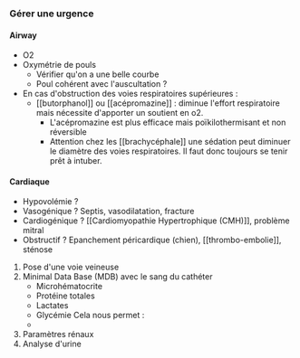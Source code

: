 ### Gérer une urgence
#### Airway
- O2
- Oxymétrie de pouls
	- Vérifier qu'on a une belle courbe
	- Poul cohérent avec l'auscultation ?
- En cas d'obstruction des voies respiratoires supérieures :
	-  [[butorphanol]] ou [[acépromazine]] : diminue l'effort respiratoire mais nécessite d'apporter un soutient en o2. 
		- L'acépromazine est plus efficace mais poïkilothermisant et non réversible
		- Attention chez les [[brachycéphale]] une sédation peut diminuer le diamètre des voies respiratoires. Il faut donc toujours se tenir prêt à intuber.

#### Cardiaque 
- Hypovolémie ?
- Vasogénique ? Septis, vasodilatation, fracture
- Cardiogénique ? [[Cardiomyopathie Hypertrophique (CMH)]], problème mitral
- Obstructif ? Epanchement péricardique (chien), [[thrombo-embolie]], sténose

 1) Pose d'une voie veineuse
 2) Minimal Data Base (MDB) avec le sang du cathéter
	 - Microhématocrite
	 - Protéine totales
	 - Lactates
	 - Glycémie
 Cela nous permet :
	 - 
 1) Paramètres rénaux
 2) Analyse d'urine